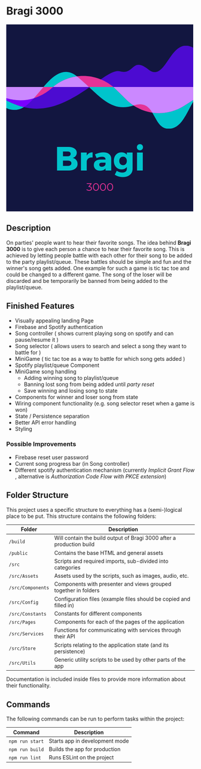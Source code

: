 # Bragi 3000

![bragi-icon](public/bragi-icon.png)

## Description

On parties' people want to hear their favorite songs. The idea behind **Bragi 3000** is to give each person a chance to
hear their favorite song. This is achieved by letting people battle with each other for their song to be added to the
party playlist/queue. These battles should be simple and fun and the winner's song gets added. One example for such a
game is tic tac toe and could be changed to a different game. The song of the loser will be discarded and be temporarily
be banned from being added to the playlist/queue.

## Finished Features

- Visually appealing landing Page
- Firebase and Spotify authentication
- Song controller ( shows current playing song on spotify and can pause/resume it )
- Song selector ( allows users to search and select a song they want to battle for )
- MiniGame ( tic tac toe as a way to battle for which song gets added )
- Spotify playlist/queue Component
- MiniGame song handling
  - Adding winning song to playlist/queue
  - Banning lost song from being added until *party reset*
  - Save winning and losing song to state
- Components for winner and loser song from state
- Wiring component functionality (e.g. song selector reset when a game is won)
- State / Persistence separation
- Better API error handling
- Styling

### Possible Improvements

- Firebase reset user password
- Current song progress bar (in Song controller)
- Different spotify authentication mechanism (currently *Implicit Grant Flow* , alternative is *Authorization Code Flow
  with PKCE extension*)

## Folder Structure

This project uses a specific structure to everything has a (semi-)logical place to be put. This structure contains the
following folders:

| Folder            | Description                                                          |
|-------------------|----------------------------------------------------------------------|
| `/build`          | Will contain the build output of Bragi 3000 after a production build |
| `/public`         | Contains the base HTML and general assets                            |
| `/src`            | Scripts and required imports, sub-divided into categories            |
| `/src/Assets`     | Assets used by the scripts, such as images, audio, etc.              |
| `/src/Components` | Components with presenter and views grouped together in folders      |
| `/src/Config`     | Configuration files (example files should be copied and filled in)   |
| `/src/Constants`  | Constants for different components                                   |
| `/src/Pages`      | Components for each of the pages of the application                  |
| `/src/Services`   | Functions for communicating with services through their API          |
| `/src/Store`      | Scripts relating to the application state (and its persistence)      |
| `/src/Utils`      | Generic utility scripts to be used by other parts of the app         |

Documentation is included inside files to provide more information about their functionality.

## Commands

The following commands can be run to perform tasks within the project:

| Command         | Description                    |
| --------------- | ------------------------------ |
| `npm run start` | Starts app in development mode |
| `npm run build` | Builds the app for production  |
| `npm run lint`  | Runs ESLint on the project     |
